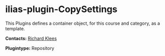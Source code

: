 # ilias-plugin-CopySettings

This Plugins defines a container object, for this course and category, as a template.

**Contacts:** [Richard Klees](https://github.com/klees)

**Plugintype:** Repository